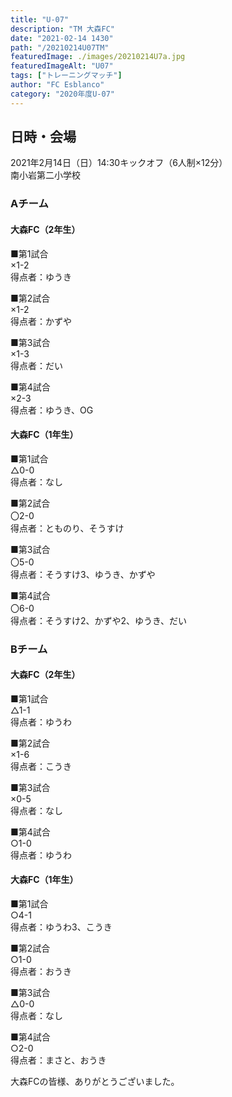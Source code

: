 ```yaml
---
title: "U-07"
description: "TM 大森FC"
date: "2021-02-14 1430"
path: "/20210214U07TM"
featuredImage: ./images/20210214U7a.jpg
featuredImageAlt: "U07"
tags: ["トレーニングマッチ"]
author: "FC Esblanco"
category: "2020年度U-07"
---
```


## 日時・会場

2021年2月14日（日）14:30キックオフ（6人制×12分）<br>
南小岩第二小学校

### Aチーム

#### 大森FC（2年生）

■第1試合<br>
×1-2<br>
得点者：ゆうき

■第2試合<br>
×1-2<br>
得点者：かずや

■第3試合<br>
×1-3<br>
得点者：だい

■第4試合<br>
×2-3<br>
得点者：ゆうき、OG

#### 大森FC（1年生）

■第1試合<br>
△0-0<br>
得点者：なし

■第2試合<br>
〇2-0<br>
得点者：とものり、そうすけ

■第3試合<br>
〇5-0<br>
得点者：そうすけ3、ゆうき、かずや

■第4試合<br>
〇6-0<br>
得点者：そうすけ2、かずや2、ゆうき、だい


### Bチーム

#### 大森FC（2年生）

■第1試合<br>
△1-1<br>
得点者：ゆうわ

■第2試合<br>
×1-6<br>
得点者：こうき

■第3試合<br>
×0-5<br>
得点者：なし

■第4試合<br>
○1-0<br>
得点者：ゆうわ

#### 大森FC（1年生）

■第1試合<br>
○4-1<br>
得点者：ゆうわ3、こうき

■第2試合<br>
○1-0<br>
得点者：おうき

■第3試合<br>
△0-0<br>
得点者：なし

■第4試合<br>
○2-0<br>
得点者：まさと、おうき


大森FCの皆様、ありがとうございました。
